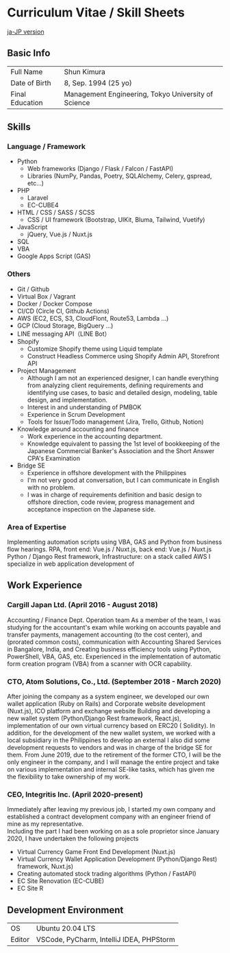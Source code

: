 # Curriculum Vitae / Skill Sheets
[ja-JP version](./README.md)

## Basic Info
| | |
|---|-----|
|Full Name|Shun Kimura|
|Date of Birth| 8, Sep. 1994 (25 yo)|
|Final Education|Management Engineering, Tokyo University of Science|

## Skills
### Language / Framework
- Python
  - Web frameworks (Django / Flask / Falcon / FastAPI)
  - Libraries (NumPy, Pandas, Poetry, SQLAlchemy, Celery, gspread,  etc...)
- PHP
  - Laravel
  - EC-CUBE4
- HTML / CSS / SASS / SCSS
  - CSS / UI framework (Bootstrap, UIKit, Bluma, Tailwind, Vuetify)
- JavaScript
  - jQuery, Vue.js / Nuxt.js
- SQL
- VBA
- Google Apps Script (GAS)

### Others
- Git / Github
- Virtual Box / Vagrant
- Docker / Docker Compose
- CI/CD (Circle CI, Github Actions)
- AWS (EC2, ECS, S3, CloudFlont, Route53, Lambda ...)
- GCP (Cloud Storage, BigQuery ...)
- LINE messaging API（LINE Bot）
- Shopify
  - Customize Shopify theme using Liquid template
  - Construct Headless Commerce using Shopify Admin API, Storefront API
- Project Management
  - Although I am not an experienced designer, I can handle everything from analyzing client requirements, defining requirements and identifying use cases, to basic and detailed design, modeling, table design, and implementation.
  - Interest in and understanding of PMBOK
  - Experience in Scrum Development
  - Tools for Issue/Todo management (Jira, Trello, Github, Notion)
- Knowledge around accounting and finance
  - Work experience in the accounting department.
  - Knowledge equivalent to passing the 1st level of bookkeeping of the Japanese Commercial Banker's Association and the Short Answer CPA's Examination
- Bridge SE
  - Experience in offshore development with the Philippines
  - I'm not very good at conversation, but I can communicate in English with no problem.
  - I was in charge of requirements definition and basic design to offshore direction, code review, progress management and acceptance inspection on the Japanese side.

### Area of Expertise
Implementing automation scripts using VBA, GAS and Python from business flow hearings. RPA, front end: Vue.js / Nuxt.js, back end: Vue.js / Nuxt.js Python / Django Rest framework, Infrastructure: on a stack called AWS I specialize in web application development of

## Work Experience
### Cargill Japan Ltd.  (April 2016 - August 2018)
Accounting / Finance Dept. Operation team As a member of the team, I was studying for the accountant's exam while working on accounts payable and transfer payments, management accounting (to the cost center), and (prorated common costs), communication with Accounting Shared Services in Bangalore, India, and Creating business efficiency tools using Python, PowerShell, VBA, GAS, etc. Experienced in the implementation of automatic form creation program (VBA) from a scanner with OCR capability.

### CTO, Atom Solutions, Co., Ltd. (September 2018 - March 2020)
After joining the company as a system engineer, we developed our own wallet application (Ruby on Rails) and Corporate website development (Nuxt.js), ICO platform and exchange website Building and developing a new wallet system (Python/Django Rest framework, React.js), implementation of our own virtual currency based on ERC20 ( Solidity). In addition, for the development of the new wallet system, we worked with a local subsidiary in the Philippines to develop an external I also did some development requests to vendors and was in charge of the bridge SE for them.
From June 2019, due to the retirement of the former CTO, I will be the only engineer in the company, and I will manage the entire project and take on various implementation and internal SE-like tasks, which has given me the flexibility to take ownership of my work.

### CEO, Integritis Inc. (April 2020-present)
Immediately after leaving my previous job, I started my own company and established a contract development company with an engineer friend of mine as my representative.<br>
Including the part I had been working on as a sole proprietor since January 2020, I have undertaken the following projects

- Virtual Currency Game Front End Development (Nuxt.js)
- Virtual Currency Wallet Application Development (Python/Django Rest) framework, Nuxt.js)
- Creating automated stock trading algorithms (Python / FastAPI)
- EC Site Renovation (EC-CUBE)
- EC Site R


## Development Environment
| | |
|---|-----|
|OS|Ubuntu 20.04 LTS|
|Editor| VSCode, PyCharm, IntelliJ IDEA, PHPStorm |